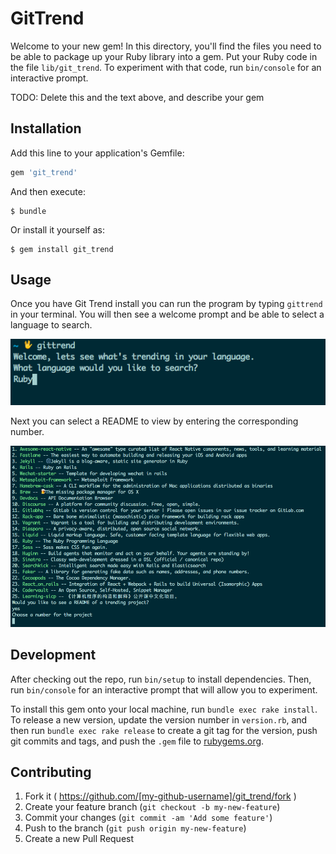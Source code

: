 # GitTrend

Welcome to your new gem! In this directory, you'll find the files you need to be able to package up your Ruby library into a gem. Put your Ruby code in the file `lib/git_trend`. To experiment with that code, run `bin/console` for an interactive prompt.

TODO: Delete this and the text above, and describe your gem

## Installation

Add this line to your application's Gemfile:

```ruby
gem 'git_trend'
```

And then execute:

    $ bundle

Or install it yourself as:

    $ gem install git_trend

## Usage

Once you have Git Trend install you can run the program by typing `gittrend` in
your terminal.  You will then see a welcome prompt and be able to select a
language to search.

![Git Trend Welcome](assets/gittrend-welcome.png)

Next you can select a README to view by entering the corresponding number.

![Git Trend Select](assets/gittrend-select.png)


## Development

After checking out the repo, run `bin/setup` to install dependencies. Then, run `bin/console` for an interactive prompt that will allow you to experiment.

To install this gem onto your local machine, run `bundle exec rake install`. To release a new version, update the version number in `version.rb`, and then run `bundle exec rake release` to create a git tag for the version, push git commits and tags, and push the `.gem` file to [rubygems.org](https://rubygems.org).

## Contributing

1. Fork it ( https://github.com/[my-github-username]/git_trend/fork )
2. Create your feature branch (`git checkout -b my-new-feature`)
3. Commit your changes (`git commit -am 'Add some feature'`)
4. Push to the branch (`git push origin my-new-feature`)
5. Create a new Pull Request
